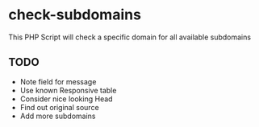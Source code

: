 # check-subdomains
This PHP Script will check a specific domain for all available subdomains

## TODO
* Note field for message
* Use known Responsive table
* Consider nice looking Head
* Find out original source
* Add more subdomains
